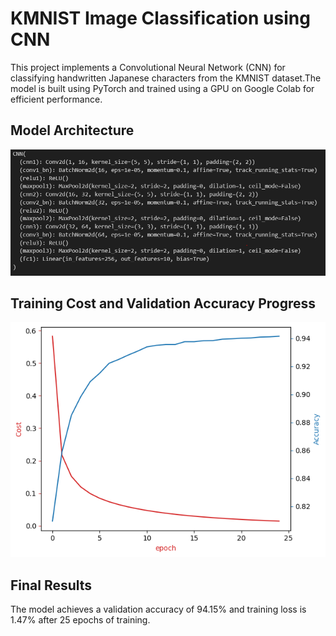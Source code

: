 # KMNIST Image Classification using CNN

This project implements a Convolutional Neural Network (CNN) for classifying handwritten Japanese characters from the KMNIST dataset.The model is built using PyTorch and trained using a GPU on Google Colab for efficient performance.

## Model Architecture
![Model Architecture](images/architecture.PNG)

## Training Cost and Validation Accuracy Progress
![Training Cost and Validation Accuracy](images/graph.png)

## Final Results
The model achieves a validation accuracy of 94.15% and training loss is 1.47%  after 25 epochs of training.
